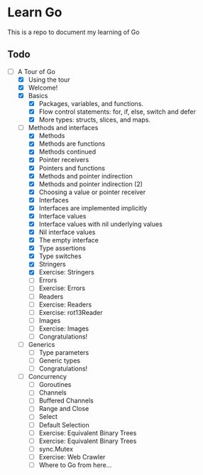 # Learn Go

This is a repo to document my learning of Go

## Todo

-   [ ] A Tour of Go
    -   [x] Using the tour
    -   [x] Welcome!
    -   [x] Basics
        -   [x] Packages, variables, and functions.
        -   [x] Flow control statements: for, if, else, switch and defer
        -   [x] More types: structs, slices, and maps.
    -   [ ] Methods and interfaces
        -   [x] Methods
        -   [x] Methods are functions
        -   [x] Methods continued
        -   [x] Pointer receivers
        -   [x] Pointers and functions
        -   [x] Methods and pointer indirection
        -   [x] Methods and pointer indirection (2)
        -   [x] Choosing a value or pointer receiver
        -   [x] Interfaces
        -   [x] Interfaces are implemented implicitly
        -   [x] Interface values
        -   [x] Interface values with nil underlying values
        -   [x] Nil interface values
        -   [x] The empty interface
        -   [x] Type assertions
        -   [x] Type switches
        -   [x] Stringers
        -   [x] Exercise: Stringers
        -   [ ] Errors
        -   [ ] Exercise: Errors
        -   [ ] Readers
        -   [ ] Exercise: Readers
        -   [ ] Exercise: rot13Reader
        -   [ ] Images
        -   [ ] Exercise: Images
        -   [ ] Congratulations!
    -   [ ] Generics
        -   [ ] Type parameters
        -   [ ] Generic types
        -   [ ] Congratulations!
    -   [ ] Concurrency
        -   [ ] Goroutines
        -   [ ] Channels
        -   [ ] Buffered Channels
        -   [ ] Range and Close
        -   [ ] Select
        -   [ ] Default Selection
        -   [ ] Exercise: Equivalent Binary Trees
        -   [ ] Exercise: Equivalent Binary Trees
        -   [ ] sync.Mutex
        -   [ ] Exercise: Web Crawler
        -   [ ] Where to Go from here...